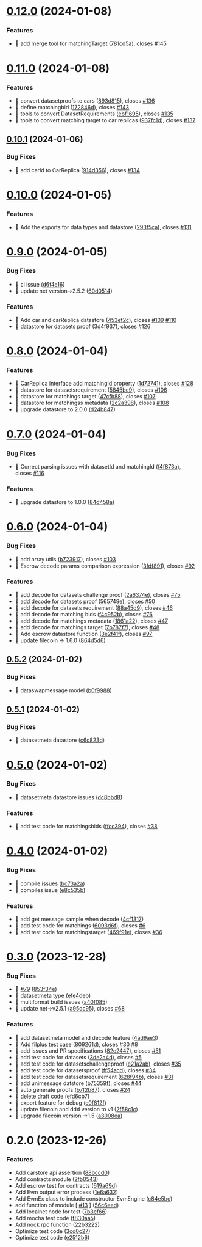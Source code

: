 

# [0.12.0](https://github.com/dataswap/dataswapjs/compare/0.11.0...0.12.0) (2024-01-08)


### Features

* 🎸 add merge tool for matchingTarget ([781cd5a](https://github.com/dataswap/dataswapjs/commit/781cd5a1be5e7daffc4136b637aea5c7989becf9)), closes [#145](https://github.com/dataswap/dataswapjs/issues/145)

# [0.11.0](https://github.com/dataswap/dataswapjs/compare/0.10.1...0.11.0) (2024-01-08)


### Features

* 🎸 convert datasetproofs to cars ([893d815](https://github.com/dataswap/dataswapjs/commit/893d815ba99439a09d802bd98bc83c077d01ee11)), closes [#136](https://github.com/dataswap/dataswapjs/issues/136)
* 🎸 define matchingbid ([172846d](https://github.com/dataswap/dataswapjs/commit/172846d54eed3e84ff36f4f72f749e615b6cef43)), closes [#143](https://github.com/dataswap/dataswapjs/issues/143)
* 🎸 tools to convert DatasetRequirements ([ebf1695](https://github.com/dataswap/dataswapjs/commit/ebf16951a313fd7daa0b8fb37d080ec81bb5ae68)), closes [#135](https://github.com/dataswap/dataswapjs/issues/135)
* 🎸 tools to convert matching target to car replicas ([937fc1d](https://github.com/dataswap/dataswapjs/commit/937fc1de2ee0a4e25b672b27f19bf8d281d2e7bf)), closes [#137](https://github.com/dataswap/dataswapjs/issues/137)

## [0.10.1](https://github.com/dataswap/dataswapjs/compare/0.10.0...0.10.1) (2024-01-06)


### Bug Fixes

* 🐛 add carId to CarReplica ([914d356](https://github.com/dataswap/dataswapjs/commit/914d35686e5fe4cd9c6aa1dbfe46c9c71e0b0c40)), closes [#134](https://github.com/dataswap/dataswapjs/issues/134)

# [0.10.0](https://github.com/dataswap/dataswapjs/compare/0.9.0...0.10.0) (2024-01-05)


### Features

* 🎸 Add the exports for data types and datastore ([293f5ca](https://github.com/dataswap/dataswapjs/commit/293f5ca695e4a957da407448690e63ac99936fd6)), closes [#131](https://github.com/dataswap/dataswapjs/issues/131)

# [0.9.0](https://github.com/dataswap/dataswapjs/compare/0.8.0...0.9.0) (2024-01-05)


### Bug Fixes

* 🐛 ci issue ([d6f4e16](https://github.com/dataswap/dataswapjs/commit/d6f4e164ae44c94b8a685306652c2e5848880883))
* 🐛 update net version->2.5.2 ([60d0514](https://github.com/dataswap/dataswapjs/commit/60d051435c4a0eee35bbdfe86233d181205e7e95))


### Features

* 🎸 Add car and carReplica datastore ([453ef2c](https://github.com/dataswap/dataswapjs/commit/453ef2c058fd932d4b3cc28be104be08237eabee)), closes [#109](https://github.com/dataswap/dataswapjs/issues/109) [#110](https://github.com/dataswap/dataswapjs/issues/110)
* 🎸 datastore for datasets proof ([3d4f937](https://github.com/dataswap/dataswapjs/commit/3d4f937419950bb4c59fa5b5c6e00300617ff994)), closes [#126](https://github.com/dataswap/dataswapjs/issues/126)

# [0.8.0](https://github.com/dataswap/dataswapjs/compare/0.7.0...0.8.0) (2024-01-04)


### Features

* 🎸 CarReplica interface add matchingId property ([1d72741](https://github.com/dataswap/dataswapjs/commit/1d72741b67196bb43fbe32e6974fafcb1e7e37e7)), closes [#128](https://github.com/dataswap/dataswapjs/issues/128)
* 🎸 datastore for datasetsrequirement ([5845be9](https://github.com/dataswap/dataswapjs/commit/5845be9def04795affb1ccb2d1f23a07cb4c2726)), closes [#106](https://github.com/dataswap/dataswapjs/issues/106)
* 🎸 datastore for matchings target ([47cfb88](https://github.com/dataswap/dataswapjs/commit/47cfb88b1b56343d307d512edca18ea3ab2c5b3e)), closes [#107](https://github.com/dataswap/dataswapjs/issues/107)
* 🎸 datastore for matchingss metadata ([2c2a398](https://github.com/dataswap/dataswapjs/commit/2c2a398fabeb277cc9013b02423e0c545e44ca0a)), closes [#108](https://github.com/dataswap/dataswapjs/issues/108)
* 🎸 upgrade datastore to 2.0.0 ([d24b847](https://github.com/dataswap/dataswapjs/commit/d24b84792fe54440e2469ff98810db46a68514bf))

# [0.7.0](https://github.com/dataswap/dataswapjs/compare/0.6.0...0.7.0) (2024-01-04)


### Bug Fixes

* 🐛 Correct parsing issues with datasetId and matchingId ([f4f873a](https://github.com/dataswap/dataswapjs/commit/f4f873aa8f312e2c2d0d5f1463908380363235fb)), closes [#116](https://github.com/dataswap/dataswapjs/issues/116)


### Features

* 🎸 upgrade datastore to 1.0.0 ([84d458a](https://github.com/dataswap/dataswapjs/commit/84d458a138b9dd06661203b2a89d52ffc3c95e99))

# [0.6.0](https://github.com/dataswap/dataswapjs/compare/0.5.2...0.6.0) (2024-01-04)


### Bug Fixes

* 🐛 add array utils ([b723917](https://github.com/dataswap/dataswapjs/commit/b7239179b9ae8aa35a92ae30ca130c089ab50148)), closes [#103](https://github.com/dataswap/dataswapjs/issues/103)
* 🐛 Escrow decode params comparison expression ([3fdf891](https://github.com/dataswap/dataswapjs/commit/3fdf891d14dddc7fab179b0f3dbffca587402ef3)), closes [#92](https://github.com/dataswap/dataswapjs/issues/92)


### Features

* 🎸 add decode for datasets challenge proof ([2a6374e](https://github.com/dataswap/dataswapjs/commit/2a6374e1324305ec5efde838273a044ebf7a213b)), closes [#75](https://github.com/dataswap/dataswapjs/issues/75)
* 🎸 add decode for datasets proof ([565749e](https://github.com/dataswap/dataswapjs/commit/565749e9d91de0df0147217f4f111d1f0e853fca)), closes [#50](https://github.com/dataswap/dataswapjs/issues/50)
* 🎸 add decode for datasets requirement ([88a45d9](https://github.com/dataswap/dataswapjs/commit/88a45d9d2276935453c7e18c82e5cea8d764fe97)), closes [#46](https://github.com/dataswap/dataswapjs/issues/46)
* 🎸 add decode for matching bids ([f4c952b](https://github.com/dataswap/dataswapjs/commit/f4c952b205695bcfb048c6e6f288d28910920d26)), closes [#76](https://github.com/dataswap/dataswapjs/issues/76)
* 🎸 add decode for matchings metadata ([1861a22](https://github.com/dataswap/dataswapjs/commit/1861a224ace8f0ee3d6bf91da1c02d5d3f4ebd9c)), closes [#47](https://github.com/dataswap/dataswapjs/issues/47)
* 🎸 add decode for matchings target ([7b787f7](https://github.com/dataswap/dataswapjs/commit/7b787f799d5ec13d80b7fcc531568cafa5945867)), closes [#48](https://github.com/dataswap/dataswapjs/issues/48)
* 🎸 Add escrow datastore function ([3e2f41f](https://github.com/dataswap/dataswapjs/commit/3e2f41f061cb1b6e10cd18284b95723ac37601d9)), closes [#97](https://github.com/dataswap/dataswapjs/issues/97)
* 🎸 update filecoin -> 1.6.0 ([864d5d6](https://github.com/dataswap/dataswapjs/commit/864d5d6bd29930b9c56d36a329b845626f48174d))

## [0.5.2](https://github.com/dataswap/dataswapjs/compare/0.5.1...0.5.2) (2024-01-02)


### Bug Fixes

* 🐛 dataswapmessage model ([b0f9988](https://github.com/dataswap/dataswapjs/commit/b0f998806a2dd07f7bec831131e89af17df40176))

## [0.5.1](https://github.com/dataswap/dataswapjs/compare/0.5.0...0.5.1) (2024-01-02)


### Bug Fixes

* 🐛 datasetmeta datastore ([c6c823d](https://github.com/dataswap/dataswapjs/commit/c6c823d27712581f66887433bd0e34a649e26c5c))

# [0.5.0](https://github.com/dataswap/dataswapjs/compare/0.4.0...0.5.0) (2024-01-02)


### Bug Fixes

* 🐛 datasetmeta datastore issues ([dc8bbd8](https://github.com/dataswap/dataswapjs/commit/dc8bbd8732bda8b5254ce94b3f642978181579c1))


### Features

* 🎸 add test code for matchingsbids ([ffcc394](https://github.com/dataswap/dataswapjs/commit/ffcc39405253d2299be348c41d230366607ce62f)), closes [#38](https://github.com/dataswap/dataswapjs/issues/38)

# [0.4.0](https://github.com/dataswap/dataswapjs/compare/0.3.0...0.4.0) (2024-01-02)


### Bug Fixes

* 🐛 compile issues ([bc73a2a](https://github.com/dataswap/dataswapjs/commit/bc73a2acc1f46eff7c645dd42940bb9382d920c9))
* 🐛 compiles issue ([e8c535b](https://github.com/dataswap/dataswapjs/commit/e8c535b3d8cc77c04d5bd2b74416ceab36d6a4d3))


### Features

* 🎸 add get message sample when decode ([4cf1317](https://github.com/dataswap/dataswapjs/commit/4cf131782ee1ff78985cb11bba73eacd611b2aaf))
* 🎸 add test code for matchings ([6093d6f](https://github.com/dataswap/dataswapjs/commit/6093d6f00d4533b62f99292c3519a300cd49a5f6)), closes [#6](https://github.com/dataswap/dataswapjs/issues/6)
* 🎸 add test code for matchingstarget ([469f91e](https://github.com/dataswap/dataswapjs/commit/469f91ebadb802e2d53e5cf586a73ac6bcbd0d4c)), closes [#36](https://github.com/dataswap/dataswapjs/issues/36)

# [0.3.0](https://github.com/dataswap/dataswapjs/compare/0.2.0...0.3.0) (2023-12-28)


### Bug Fixes

* 🐛 [#79](https://github.com/dataswap/dataswapjs/issues/79) ([853f34e](https://github.com/dataswap/dataswapjs/commit/853f34ed9fbdb876ebbe22fb7de815d602044903))
* 🐛 datasetmeta type ([efe4deb](https://github.com/dataswap/dataswapjs/commit/efe4deb8061ba5d6b57b63fa033a36e87f1c0cf6))
* 🐛 multiformat build issues ([a40f085](https://github.com/dataswap/dataswapjs/commit/a40f08555f0af9468fd4a1ccb599b9da2eef7b65))
* 🐛 update net->v2.5.1 ([a95dc95](https://github.com/dataswap/dataswapjs/commit/a95dc95bdb7696eb89e7d6a60bcf0672716f32a2)), closes [#68](https://github.com/dataswap/dataswapjs/issues/68)


### Features

* 🎸 add datasetmeta model and decode feature ([4ad9ae3](https://github.com/dataswap/dataswapjs/commit/4ad9ae3920f1bfac57214b3ecd72b916571ca883))
* 🎸 Add filplus test case ([809261d](https://github.com/dataswap/dataswapjs/commit/809261d9c17848d812b05f39d565e7e9ef4deec0)), closes [#30](https://github.com/dataswap/dataswapjs/issues/30) [#8](https://github.com/dataswap/dataswapjs/issues/8)
* 🎸 add issues and PR specifications ([82c2447](https://github.com/dataswap/dataswapjs/commit/82c244711fa44a22c676850cf6a8337b51381d01)), closes [#51](https://github.com/dataswap/dataswapjs/issues/51)
* 🎸 add test code for datasets ([3de2a4d](https://github.com/dataswap/dataswapjs/commit/3de2a4d4ab5acd066402c52a10db41bd820f503c)), closes [#5](https://github.com/dataswap/dataswapjs/issues/5)
* 🎸 add test code for datasetschallengeproof ([e21a2ab](https://github.com/dataswap/dataswapjs/commit/e21a2aba679ce086f4c53a3e5ebf5440bf301190)), closes [#35](https://github.com/dataswap/dataswapjs/issues/35)
* 🎸 add test code for datasetsproof ([ff54acd](https://github.com/dataswap/dataswapjs/commit/ff54acd700f3dfea168eb100bde2d8851110422b)), closes [#34](https://github.com/dataswap/dataswapjs/issues/34)
* 🎸 add test code for datasetsrequirement ([628f94b](https://github.com/dataswap/dataswapjs/commit/628f94bd2c7513546b10b43028626828c8583f95)), closes [#31](https://github.com/dataswap/dataswapjs/issues/31)
* 🎸 add unimessage datstore ([b75359f](https://github.com/dataswap/dataswapjs/commit/b75359fb7eb57407a727a3798032dc4ac6bb4533)), closes [#44](https://github.com/dataswap/dataswapjs/issues/44)
* 🎸 auto generate proofs ([b7f2b87](https://github.com/dataswap/dataswapjs/commit/b7f2b873bcfc6befc9311b84be88f33e651919a2)), closes [#24](https://github.com/dataswap/dataswapjs/issues/24)
* 🎸 delete draft code ([efd6cb7](https://github.com/dataswap/dataswapjs/commit/efd6cb7a8b498f47a5ac838b05c52f197ca21a84))
* 🎸 export feature for debug ([c0f812f](https://github.com/dataswap/dataswapjs/commit/c0f812f519ce411694ee77c30978c156e09f96b8))
* 🎸 update filecoin and ddd version to v1 ([2f58c1c](https://github.com/dataswap/dataswapjs/commit/2f58c1cd69096b2c2776791a6cab72de901cd80c))
* 🎸 upgrade filecoin version ->1.5 ([a3008ea](https://github.com/dataswap/dataswapjs/commit/a3008eac23712c9847b71714641f2273540b3496))

# 0.2.0 (2023-12-26)


### Features

* Add carstore api assertion ([88bccd0](https://github.com/dataswap/dataswapjs/commit/88bccd07856f53f9c5551f0df4c421c56a98d5de))
* Add contracts module ([2fb0543](https://github.com/dataswap/dataswapjs/commit/2fb05432d50718ee367186fb897726a2d560b447))
* Add escrow test for contracts ([619a69d](https://github.com/dataswap/dataswapjs/commit/619a69de36a846283d2ea781a7701a978daae89c))
* Add Evm output error process ([1e6a632](https://github.com/dataswap/dataswapjs/commit/1e6a632483347097bc4de5dc5a34e6496f48fab9))
* Add EvmEx class to include constructor EvmEngine ([c84e5bc](https://github.com/dataswap/dataswapjs/commit/c84e5bcbf68d8e8a6c6a03c7f9eca0676cd51e7e))
* add function of module [ [#13](https://github.com/dataswap/dataswapjs/issues/13) ] ([56c6eed](https://github.com/dataswap/dataswapjs/commit/56c6eed4a096ff2e8625541b0d2b504e9226115e))
* Add localnet node for test ([7b3ef66](https://github.com/dataswap/dataswapjs/commit/7b3ef6608ac99cb054fbceede3948a6a3247112d))
* Add mocha test code ([f830aa5](https://github.com/dataswap/dataswapjs/commit/f830aa5271eff1b32aec4e60a6deb228809a45f0))
* Add nock rpc function ([22b3222](https://github.com/dataswap/dataswapjs/commit/22b322241ffec067e679c39a25896b8a8bf6f316))
* Optimize test code ([3cd0c27](https://github.com/dataswap/dataswapjs/commit/3cd0c2751283cabee6acd9568d3b2148a4f13490))
* Optimize test code ([e2512b6](https://github.com/dataswap/dataswapjs/commit/e2512b6d49611e4f80c08a31aaa1e5d7c5918fda))
